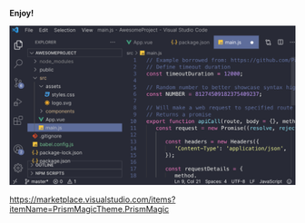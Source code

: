 **Enjoy!**

![Image](./image.png)

https://marketplace.visualstudio.com/items?itemName=PrismMagicTheme.PrismMagic

